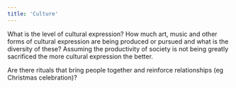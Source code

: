 ```yaml
---
title: 'Culture'
---
```


What is the level of cultural expression? How much art, music and other forms of cultural expression are being produced or pursued and what is the diversity of these?
Assuming the productivity of society is not being greatly sacrificed the more cultural expression the better.

Are there rituals that bring people together and reinforce relationships (eg Christmas celebration)?
